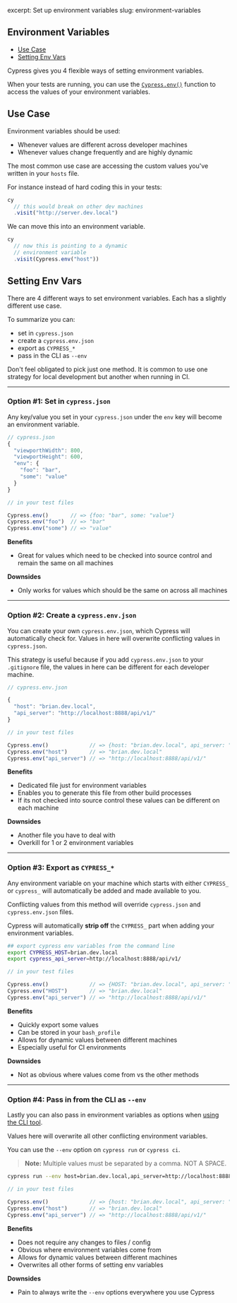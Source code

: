 excerpt: Set up environment variables
slug: environment-variables

## Environment Variables
- [Use Case](#use-case)
- [Setting Env Vars](#setting-env-vars)

Cypress gives you 4 flexible ways of setting environment variables.

When your tests are running, you can use the [`Cypress.env()`](http://on.cypress.io/api/env) function to access the values of your environment variables.

## Use Case

Environment variables should be used:
- Whenever values are different across developer machines
- Whenever values change frequently and are highly dynamic

The most common use case are accessing the custom values you've written in your `hosts` file.

For instance instead of hard coding this in your tests:

```javascript
cy
  // this would break on other dev machines
  .visit("http://server.dev.local")
```

We can move this into an environment variable.

```javascript
cy
  // now this is pointing to a dynamic
  // environment variable
  .visit(Cypress.env("host"))
```

## Setting Env Vars

There are 4 different ways to set environment variables. Each has a slightly different use case.

To summarize you can:
- set in `cypress.json`
- create a `cypress.env.json`
- export as `CYPRESS_*`
- pass in the CLI as `--env`

Don't feel obligated to pick just one method. It is common to use one strategy for local development but another when running in CI.

***

### Option #1: Set in `cypress.json`

Any key/value you set in your `cypress.json` under the `env` key will become an environment variable.

```javascript
// cypress.json
{
  "viewporthWidth": 800,
  "viewportHeight": 600,
  "env": {
    "foo": "bar",
    "some": "value"
  }
}
```

```javascript
// in your test files

Cypress.env()       // => {foo: "bar", some: "value"}
Cypress.env("foo")  // => "bar"
Cypress.env("some") // => "value"
```

**Benefits**
- Great for values which need to be checked into source control and remain the same on all machines

**Downsides**
- Only works for values which should be the same on across all machines

***

### Option #2: Create a `cypress.env.json`

You can create your own `cypress.env.json`, which Cypress will automatically check for. Values in here will overwrite conflicting values in `cypress.json`.

This strategy is useful because if you add `cypress.env.json` to your `.gitignore` file, the values in here can be different for each developer machine.

```javascript
// cypress.env.json

{
  "host": "brian.dev.local",
  "api_server": "http://localhost:8888/api/v1/"
}
```

```javascript
// in your test files

Cypress.env()             // => {host: "brian.dev.local", api_server: "http://localhost:8888/api/v1"}
Cypress.env("host")       // => "brian.dev.local"
Cypress.env("api_server") // => "http://localhost:8888/api/v1/"
```

**Benefits**
- Dedicated file just for environment variables
- Enables you to generate this file from other build processes
- If its not checked into source control these values can be different on each machine

**Downsides**
- Another file you have to deal with
- Overkill for 1 or 2 environment variables

***

### Option #3: Export as `CYPRESS_*`

Any environment variable on your machine which starts with either `CYPRESS_` or `cypress_` will automatically be added and made available to you.

Conflicting values from this method will override `cypress.json` and `cypress.env.json` files.

Cypress will automatically **strip off** the `CYPRESS_` part when adding your environment variables.

```bash
## export cypress env variables from the command line
export CYPRESS_HOST=brian.dev.local
export cypress_api_server=http://localhost:8888/api/v1/
```

```javascript
// in your test files

Cypress.env()             // => {HOST: "brian.dev.local", api_server: "http://localhost:8888/api/v1"}
Cypress.env("HOST")       // => "brian.dev.local"
Cypress.env("api_server") // => "http://localhost:8888/api/v1/"
```

**Benefits**
- Quickly export some values
- Can be stored in your `bash_profile`
- Allows for dynamic values between different machines
- Especially useful for CI environments

**Downsides**
- Not as obvious where values come from vs the other methods

***

### Option #4: Pass in from the CLI as `--env`

Lastly you can also pass in environment variables as options when [using the CLI tool](https://github.com/cypress-io/cypress-cli).

Values here will overwrite all other conflicting environment variables.

You can use the `--env` option on `cypress run` or `cypress ci`.

> **Note:** Multiple values must be separated by a comma. NOT A SPACE.

```bash
cypress run --env host=brian.dev.local,api_server=http://localhost:8888/api/v1
```

```javascript
// in your test files

Cypress.env()             // => {host: "brian.dev.local", api_server: "http://localhost:8888/api/v1"}
Cypress.env("host")       // => "brian.dev.local"
Cypress.env("api_server") // => "http://localhost:8888/api/v1/"
```

**Benefits**
- Does not require any changes to files / config
- Obvious where environment variables come from
- Allows for dynamic values between different machines
- Overwrites all other forms of setting env variables

**Downsides**
- Pain to always write the `--env` options everywhere you use Cypress


